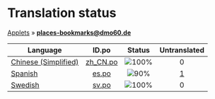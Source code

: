 # Translation status
[Applets](../../README.md) &#187; **places-bookmarks@dmo60.de**

Language | ID.po | Status | Untranslated
---------|:--:|:------:|:-----------:
[Chinese (Simplified)](../../language-status/zh_CN.md) | [zh_CN.po](po/zh_CN.po) | ![100%](http://progressed.io/bar/100) | 0
[Spanish](../../language-status/es.md) | [es.po](po/es.po) | ![90%](http://progressed.io/bar/90) | [1](untranslated-po/es.md)
[Swedish](../../language-status/sv.md) | [sv.po](po/sv.po) | ![100%](http://progressed.io/bar/100) | 0
